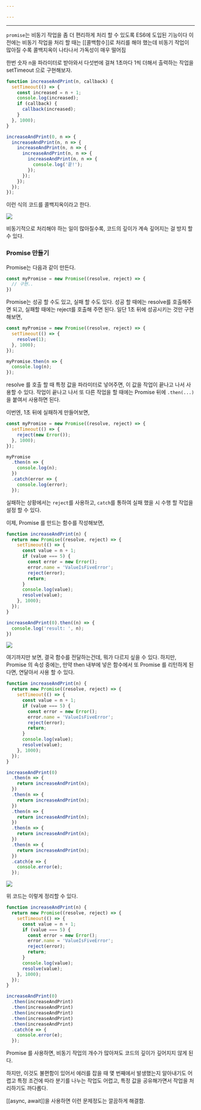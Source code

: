 ```yaml
---

---
```

---

`promise`는 비동기 작업을 좀 더 편리하게 처리 할 수 있도록 ES6에 도입된 기능이다 이전에는 비동기 작업을 처리 할 때는 [[콜백함수]]로 처리를 해야 했는데 비동기 작업이 많아질 수록 콜백지옥이 나타나서 가독성이 매우 떨어짐

한번 숫자 n을 파라미터로 받아와서 다섯번에 걸쳐 1초마다 1씩 더해서 출력하는 작업을 setTimeout 으로 구현해보자.

```js
function increaseAndPrint(n, callback) {
  setTimeout(() => {
    const increased = n + 1;
    console.log(increased);
    if (callback) {
      callback(increased);
    }
  }, 1000);
}

increaseAndPrint(0, n => {
  increaseAndPrint(n, n => {
    increaseAndPrint(n, n => {
      increaseAndPrint(n, n => {
        increaseAndPrint(n, n => {
          console.log('끝!');
        });
      });
    });
  });
});
```

이런 식의 코드를 콜백지옥이라고 한다.

![](https://i.imgur.com/oaSookY.png)

비동기적으로 처리해야 하는 일이 많아질수록, 코드의 깊이가 계속 깊어지는 걸 방지 할 수 있다.

### Promise 만들기

Promise는 다음과 같이 만든다.

```js
const myPromise = new Promise((resolve, reject) => {
  // 구현..
})
```

Promise는 성공 할 수도 있고, 실패 할 수도 있다. 성공 할 때에는 resolve를 호출해주면 되고, 실패할 때에는 reject를 호출해 주면 된다. 일단 1초 뒤에 성공시키는 것만 구현해보면,

```js
const myPromise = new Promise((resolve, reject) => {
  setTimeout(() => {
    resolve(1);
  }, 1000);
});

myPromise.then(n => {
  console.log(n);
});
```

resolve 를 호출 할 때 특정 값을 파라미터로 넣어주면, 이 값을 작업이 끝나고 나서 사용할 수 있다. 작업이 끝나고 나서 또 다른 작업을 할 때에는 Promise 뒤에 `.then(...)` 을 붙여서 사용하면 된다.

이번엔, 1초 뒤에 실패하게 만들어보면,

```js
const myPromise = new Promise((resolve, reject) => {
  setTimeout(() => {
    reject(new Error());
  }, 1000);
});

myPromise
  .then(n => {
    console.log(n);
  })
  .catch(error => {
    console.log(error);
  });
```

실패하는 상황에서는 `reject`를 사용하고, `catch`를 통하여 실패 했을 시 수행 할 작업을 설정 할 수 있다.

이제, Promise 를 만드는 함수를 작성해보면, 

```js
function increaseAndPrint(n) {
  return new Promise((resolve, reject) => {
    setTimeout(() => {
      const value = n + 1;
      if (value === 5) {
        const error = new Error();
        error.name = 'ValueIsFiveError';
        reject(error);
        return;
      }
      console.log(value);
      resolve(value);
    }, 1000);
  });
}

increaseAndPrint(0).then((n) => {
  console.log('result: ', n);
})
```

![](https://i.imgur.com/5LktObI.png)

여기까지만 보면, 결국 함수를 전달하는건데, 뭐가 다르지 싶을 수 있다. 하지만, Promise 의 속성 중에는, 만약 then 내부에 넣은 함수에서 또 Promise 를 리턴하게 된다면, 연달아서 사용 할 수 있다.

```js
function increaseAndPrint(n) {
  return new Promise((resolve, reject) => {
    setTimeout(() => {
      const value = n + 1;
      if (value === 5) {
        const error = new Error();
        error.name = 'ValueIsFiveError';
        reject(error);
        return;
      }
      console.log(value);
      resolve(value);
    }, 1000);
  });
}

increaseAndPrint(0)
  .then(n => {
    return increaseAndPrint(n);
  })
  .then(n => {
    return increaseAndPrint(n);
  })
  .then(n => {
    return increaseAndPrint(n);
  })
  .then(n => {
    return increaseAndPrint(n);
  })
  .then(n => {
    return increaseAndPrint(n);
  })
  .catch(e => {
    console.error(e);
  });
```

![](https://i.imgur.com/FKfMN6S.png)

위 코드는 이렇게 정리할 수 있다.

```js
function increaseAndPrint(n) {
  return new Promise((resolve, reject) => {
    setTimeout(() => {
      const value = n + 1;
      if (value === 5) {
        const error = new Error();
        error.name = 'ValueIsFiveError';
        reject(error);
        return;
      }
      console.log(value);
      resolve(value);
    }, 1000);
  });
}

increaseAndPrint(0)
  .then(increaseAndPrint)
  .then(increaseAndPrint)
  .then(increaseAndPrint)
  .then(increaseAndPrint)
  .then(increaseAndPrint)
  .catch(e => {
    console.error(e);
  });
```

Promise 를 사용하면, 비동기 작업의 개수가 많아져도 코드의 깊이가 깊어지지 않게 된다.

하지만, 이것도 불편함이 있어서 에러를 잡을 때 몇 번째에서 발생했는지 알아내기도 어렵고 특정 조건에 따라 분기를 나누는 작업도 어렵고, 특정 값을 공유해가면서 작업을 처리하기도 까다롭다.

[[async, await]]을 사용하면 이런 문제정도는 깔끔하게 해결함.